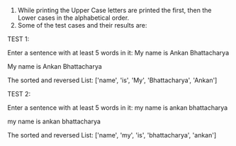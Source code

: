 1. While printing the Upper Case letters are printed the first, then the Lower cases in the alphabetical order.
2. Some of the test cases and their results are:

TEST 1:

  Enter a sentence with at least 5 words in it: My name is Ankan Bhattacharya

  My name is Ankan Bhattacharya

The sorted and reversed List: 
  ['name', 'is', 'My', 'Bhattacharya', 'Ankan']
  
TEST 2: 

Enter a sentence with at least 5 words in it: my name is ankan bhattacharya

my name is ankan bhattacharya

The sorted and reversed List: 
['name', 'my', 'is', 'bhattacharya', 'ankan']
